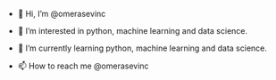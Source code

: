 - 👋 Hi, I’m @omerasevinc
- 👀 I’m interested in python, machine learning and data science.
- 🌱 I’m currently learning python, machine learning and data science.

- 📫 How to reach me @omerasevinc

